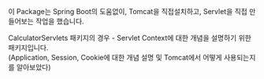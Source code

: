 이 Package는 Spring Boot의 도움없이, Tomcat을 직접설치하고, Servlet을 직접 만들어보는 작업을 했습니다. <br>

CalculatorServlets 패키지의 경우 - Servlet Context에 대한 개념을 설명하기 위한 패키지입니다. <br>
(Application, Session, Cookie에 대한 개념 설명 및 Tomcat에서 어떻게 사용되는지를 알아보았다)
